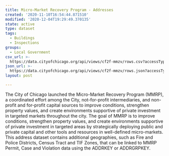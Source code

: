```yaml
---
title: Micro-Market Recovery Program - Addresses
created: '2020-11-10T16:54:44.871510'
modified: '2020-12-04T19:29:49.370135'
state: active
type: dataset
tags:
  - Buildings
  - Inspections
groups:
  - Local Government
csv_url: >-
  https://data.cityofchicago.org/api/views/cf2f-mmzv/rows.csv?accessType=DOWNLOAD
json_url: >-
  https://data.cityofchicago.org/api/views/cf2f-mmzv/rows.json?accessType=DOWNLOAD
layout: post

---
```

The City of Chicago launched the Micro-Market Recovery Program (MMRP), a coordinated effort among the City, not-for-profit intermediaries, and non-profit and for-profit capital sources to improve conditions, strengthen property values, and create environments supportive of private investment in targeted markets throughout the city. The goal of MMRP is to improve conditions, strengthen property values, and create environments supportive of private investment in targeted areas by strategically deploying public and private capital and other tools and resources in well-defined micro-markets. This address dataset contains additional geographies, such as Fire and Police Districts, Census Tract and TIF Zones, that can be linked to MMRP Permit, Case and Violation data using the ADDRKEY or ADDRGRPKEY.
